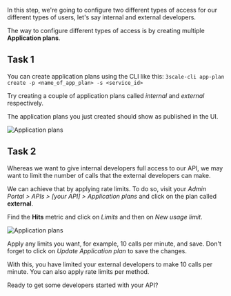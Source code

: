 In this step, we're going to configure two different types of access for our different types of users, let's say internal and external developers.

The way to configure different types of access is by creating multiple **Application plans**.

## Task 1

You can create application plans using the CLI like this:
`3scale-cli app-plan create -p <name_of_app_plan> -s <service_id>`

Try creating a couple of application plans called *internal* and *external* respectively.

The application plans you just created should show as published in the UI.

![Application plans](./assets/app-plans.png)

## Task 2

Whereas we want to give internal developers full access to our API, we may want to limit the number of calls that the external developers can make.

We can achieve that by applying rate limits. To do so, visit your *Admin Portal > APIs > [your API] > Application plans* and click on the plan called **external**.

Find the **Hits** metric and click on *Limits* and then on *New usage limit*.

![Application plans](./assets/rate-limits.png)

Apply any limits you want, for example, 10 calls per minute, and save. Don't forget to click on *Update Application plan* to save the changes.

With this, you have limited your external developers to make 10 calls per minute. You can also apply rate limits per method.

Ready to get some developers started with your API?
